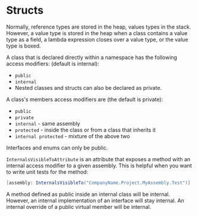# Structs

Normally, reference types are stored in the heap, values types in the stack. However, a value type is stored in the heap when a class contains a value type as a field, a lambda expression closes over a value type, or the value type is boxed.

A class that is declared directly within a namespace has the following access modifiers: (default is internal):
- `public`
- `internal`
- Nested classes and structs can also be declared as private.

A class's members access modifiers are (the default is private):
- `public`
- `private`
- `internal` - same assembly
- `protected` - inside the class or from a class that inherits it
- `internal protected` - mixture of the above two

Interfaces and enums can only be public.

`InternalsVisibleToAttribute` is an attribute that exposes a method with an internal access modifier to a given assembly. This is helpful when you want to write unit tests for the method:

```csharp
[assembly: InternalsVisibleTo("CompanyName.Project.MyAssembly.Test")]
```

A method defined as public inside an internal class will be internal. However, an internal implementation of an interface will stay internal. An internal override of a public virtual member will be internal.
<!--stackedit_data:
eyJoaXN0b3J5IjpbMTYyMDE3MTEzOCwtMTIwODE0NDA3NV19
-->
